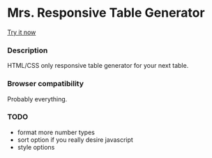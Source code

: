 Mrs. Responsive Table Generator
==============================

[Try it now](http://rusellgoldenberg.github.io/mrs-responsive-table-generator)

### Description
HTML/CSS only responsive table generator for your next table.

### Browser compatibility
Probably everything.

### TODO
* format more number types
* sort option if you really desire javascript
* style options